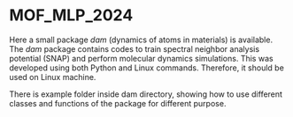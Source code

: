 # MOF_MLP_2024
Here a small package <i>dam</i> (dynamics of atoms in materials) is available. The <i>dam</i> package contains codes to train spectral neighbor analysis potential (SNAP) and perform molecular dynamics simulations. This was developed using both Python and Linux commands. Therefore, it should be used on Linux machine.  

There is example folder inside dam directory, showing how to use different classes and functions of the package for different purpose.

